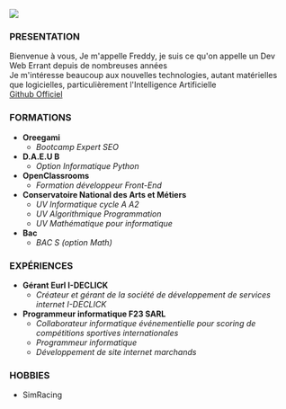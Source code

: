 ![](https://avatars.githubusercontent.com/u/61626752?v=4)

### PRESENTATION
Bienvenue à vous,
Je m'appelle Freddy, je suis ce qu'on appelle un Dev Web Errant depuis de nombreuses années  
Je m'intéresse beaucoup aux nouvelles technologies, autant matérielles que logicielles, particulièrement l'Intelligence Artificielle  
[Github Officiel](https://github.com/ycfreddy)

### FORMATIONS
- **Oreegami**
    - _Bootcamp Expert SEO_
- **D.A.E.U B**
    - _Option Informatique Python_ 
- **OpenClassrooms**
  - _Formation développeur Front-End_
- **Conservatoire National des Arts et Métiers**
  - _UV Informatique cycle A A2_
  - _UV Algorithmique Programmation_
  - _UV Mathématique pour informatique_
- **Bac**
  - _BAC S (option Math)_

### EXPÉRIENCES
- **Gérant Eurl I-DECLICK**
    - _Créateur et gérant de la société de développement de services internet I-DECLICK_
- **Programmeur informatique F23 SARL**
    - _Collaborateur informatique événementielle pour scoring de compétitions sportives internationales_
    - _Programmeur informatique_
    - _Développement de site internet marchands_

### HOBBIES
- SimRacing
